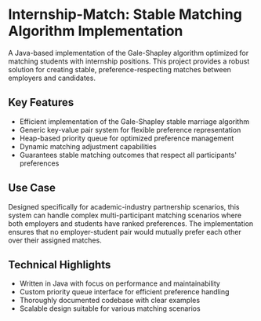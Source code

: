 # **Internship-Match: Stable Matching Algorithm Implementation**

A Java-based implementation of the Gale-Shapley algorithm optimized for matching students with internship positions. This project provides a robust solution for creating stable, preference-respecting matches between employers and candidates.

## **Key Features**
- Efficient implementation of the Gale-Shapley stable marriage algorithm
- Generic key-value pair system for flexible preference representation
- Heap-based priority queue for optimized preference management  
- Dynamic matching adjustment capabilities
- Guarantees stable matching outcomes that respect all participants' preferences

## **Use Case**
Designed specifically for academic-industry partnership scenarios, this system can handle complex multi-participant matching scenarios where both employers and students have ranked preferences. The implementation ensures that no employer-student pair would mutually prefer each other over their assigned matches.

## **Technical Highlights**
- Written in Java with focus on performance and maintainability
- Custom priority queue interface for efficient preference handling
- Thoroughly documented codebase with clear examples
- Scalable design suitable for various matching scenarios
